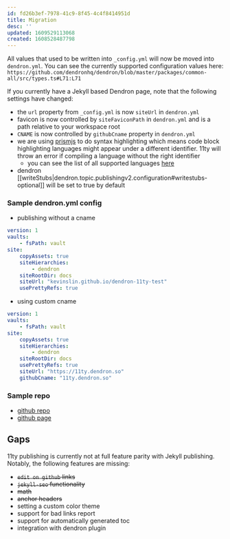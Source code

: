 ```yaml
---
id: fd26b3ef-7978-41c9-8f45-4c4f8414951d
title: Migration
desc: ''
updated: 1609529113068
created: 1608528487798
---
```

All values that used to be written into `_config.yml` will now be moved into `dendron.yml`. You can see the currently supported configuration values here: `https://github.com/dendronhq/dendron/blob/master/packages/common-all/src/types.ts#L71:L71`

If you currently have a Jekyll based Dendron page, note that the following settings have changed:

- the `url` property from `_config.yml` is now `siteUrl` in `dendron.yml`
- favicon is now controlled by `siteFaviconPath` in `dendron.yml` and is a path relative to your workspace root
- `CNAME` is now controlled by `githubCname` property in `dendron.yml`
- we are using [prismjs](https://prismjs.com/) to do syntax highlighting which means code block highlighting languages might appear under a different identifier. 11ty will throw an error if compiling a language without the right identifier 
  - you can see the list of all supported languages [here](https://prismjs.com/#supported-languages)
- dendron [[writeStubs|dendron.topic.publishingv2.configuration#writestubs-optional]] will be set to true by default

### Sample dendron.yml config

- publishing without a cname

```yml
version: 1
vaults:
    - fsPath: vault
site:
    copyAssets: true
    siteHierarchies:
        - dendron
    siteRootDir: docs
    siteUrl: "kevinslin.github.io/dendron-11ty-test"
    usePrettyRefs: true
```

- using custom cname

```yml
version: 1
vaults:
    - fsPath: vault
site:
    copyAssets: true
    siteHierarchies:
        - dendron
    siteRootDir: docs
    usePrettyRefs: true
    siteUrl: "https://11ty.dendron.so"
    githubCname: "11ty.dendron.so"
```

### Sample repo

- [github repo](https://github.com/kevinslin/dendron-11ty-test/deployments/activity_log?environment=github-pages)
- [github page](https://kevinslin.github.io/dendron-11ty-test/)

## Gaps

11ty publishing is currently not at full feature parity with Jekyll publishing. Notably, the following features are missing:

- ~~`edit on github` links~~
- ~~`jekyll-seo` functionality~~
- ~~math~~
- ~~anchor headers~~
- setting a custom color theme
- support for bad links report
- support for automatically generated toc
- integration with dendron plugin

